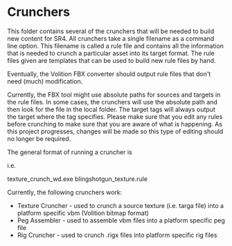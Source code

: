# Crunchers

This folder contains several of the crunchers that will be needed to build new content for SR4.  All crunchers take a single filename as a command line option.  This filename is called a rule file and contains all the information that is needed to crunch a particular asset into its target format.  The rule files given are templates that can be used to build new rule files by hand.

Eventually, the Volition FBX converter should output rule files that don't need (much) modification.

Currently, the FBX tool might use absolute paths for sources and targets in the rule files.  In some cases, the crunchers will use the absolute path and then look for the file in the local folder.  The target tags will always output the target where the tag specifies.  Please make sure that you edit any rules before crunching to make sure that you are aware of what is happening.  As this project progresses, changes will be made so this type of editing should no longer be required.

The general format of running a cruncher is

<cruncher name> <rule file>

i.e.

texture_crunch_wd.exe blingshotgun_texture.rule

Currently, the following crunchers work:

* Texture Cruncher - used to crunch a source texture (i.e. targa file) into a platform specific vbm (Volition bitmap format)
* Peg Assembler - used to assemble vbm files into a platform specific peg file
* Rig Cruncher - used to crunch .rigx files into platform specific rig files

